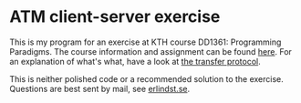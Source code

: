 ATM client-server exercise
==========================

This is my program for an exercise at KTH course DD1361: Programming Paradigms. The course information and assignment can be found [here](http://www.csc.kth.se/utbildning/kth/kurser/DD1361/). For an explanation of what's what, have a look at [the transfer protocol](/./AtmProtocol.md).

This is neither polished code or a recommended solution to the exercise. Questions are best sent by mail, see [erlindst.se](www.erlindst.se).